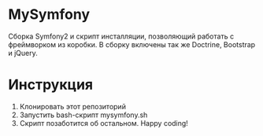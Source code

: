 MySymfony
=========
Сборка Symfony2 и скрипт инсталляции, позволяющий работать с фреймворком из коробки.
В сборку включены так же Doctrine, Bootstrap и jQuery.

Инструкция
==========
1. Клонировать этот репозиторий
2. Запустить bash-скрипт mysymfony.sh
3. Скрипт позаботится об остальном. Happy coding!
